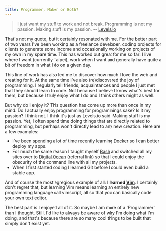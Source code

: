 ```yaml
---
title: Programmer, Maker or Both?
---
```


> I just want my stuff to work and not break. Programming is not my passion. Making stuff is my passion.
> -- [Levels.io](https://levels.io/)

That's not my quote, but it certainly resonated with me. For the better part of two years I've been working as a freelance developer, coding projects for clients to generate some income and occasionally working on projects of my own in my spare time. This has worked out great for me so far: I live where I want (currently Taipei), work when I want and generally have quite a bit of freedom in what I do on a given day.

This line of work has also led me to discover how much I love the web and creating for it. At the same time I've also (re)discovered the joy of programming. I regularly tell friends, acquaintances and people I just met that they should learn to code. Not because I believe I know what's best for them, but because I truly enjoy what I do and I think others might as well.

But why do I enjoy it? This question has come up more than once in my mind. Do I actually enjoy programming for programmings sake? Is it my passion? I think not. I think it's just as Levels.io said: Making stuff is my passion. Yet, I often spend time doing things that are directly related to programming, but perhaps won't directly lead to any new creation. Here are a few examples:

- I've been spending a lot of time recently learning [Docker][docker] so I can better deploy my apps.
- For much the same reason I taught myself [Bash][bash] and switched all my sites over to [Digital Ocean][do] (referral link) so that I could enjoy the obscurity of the command line with all my projects.
- When I first started coding I learned Git before I could even build a stable app.

And of course the most egregious example of all: **I learned [Vim][vim]**. I certainly don't regret that, but learning Vim means learning an entirely new programming language call vimscript, all so that you can basically code your own text editor.

The best part is I enjoyed all of it. So maybe I am more of a 'Programmer' than I thought. Still, I'd like to always be aware of why I'm doing what I'm doing, and that's because there are so many cool things to be built that simply don't exist yet.

[do]: https://www.digitalocean.com/?refcode=9acd82993bac
[docker]: https://www.docker.com/
[bash]: http://en.wikipedia.org/wiki/Bash_(Unix_shell)
[jk]: https://github.com/iansinnott/jekyll-post
[vim]: http://en.wikipedia.org/wiki/Vim_(text_editor)
